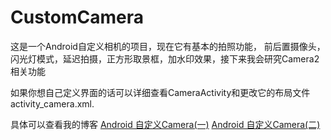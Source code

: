 # CustomCamera


这是一个Android自定义相机的项目，现在它有基本的拍照功能， 前后置摄像头，闪光灯模式，延迟拍摄，正方形取景框，加水印效果，接下来我会研究Camera2 相关功能

如果你想自己定义界面的话可以详细查看CameraActivity和更改它的布局文件activity_camera.xml.

具体可以查看我的博客
[Android 自定义Camera(一)](http://blog.csdn.net/coderyue/article/details/50927177)
[Android 自定义Camera(二)](http://blog.csdn.net/coderyue/article/details/50966918)
